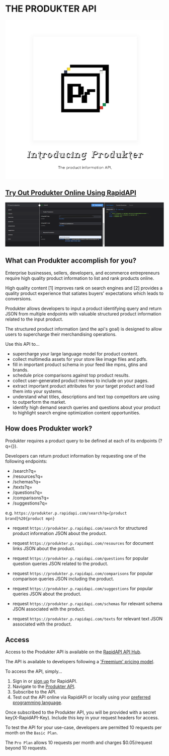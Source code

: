 # THE PRODUKTER API

![Produkter API Logo](docs/imgs/introducing_produkter.png)

## [Try Out Produkter Online Using RapidAPI](https://rapidapi.com/vanaltrades/api/produkter)

![Produkter API Demo using RapidAPI](docs/imgs/rapidapi_demo.png)

## What can Produkter accomplish for you?

Enterprise businesses, sellers, developers, and ecommerce entrepreneurs require high quality product information to list and rank products online.

High quality content [1] improves rank on search engines and [2] provides a quality product experience that satiates buyers' expectations which leads to conversions.

Produkter allows developers to input a product identifying query and return JSON from multiple endpoints with valuable structured product information related to the input product.

The structured product information (and the api's goal) is designed to allow users to supercharge their merchandising operations.

Use this API to...

* supercharge your large language model for product content.
* collect multimedia assets for your store like image files and pdfs.
* fill in important product schema in your feed like mpns, gtins and brands.
* schedule price comparisons against top product results.
* collect user-generated product reviews to include on your pages.
* extract important product attributes for your target product and load them into your systems.
* understand what titles, descriptions and text top competitors are using to outperform the market.
* identify high demand search queries and questions about your product to highlight search engine optimization content opportunities.

## How does Produkter work?

Produkter requires a product query to be defined at each of its endpoints (?q={}).

Developers can return product information by requesting one of the following endpoints:
* /search?q=
* /resources?q=
* /schemas?q=
* /texts?q=
* /questions?q=
* /comparisons?q=
* /suggestions?q=

e.g. 
`https://produkter.p.rapidapi.com/search?q={product brand}%20{product mpn}`


* request `https://produkter.p.rapidapi.com/search` for structured product information JSON about the product.

* request `https://produkter.p.rapidapi.com/resources` for document links JSON about the product.

* request `https://produkter.p.rapidapi.com/questions` for popular question queries JSON related to the product.

* request `https://produkter.p.rapidapi.com/comparisons` for popular comparison queries JSON including the product.

* request `https://produkter.p.rapidapi.com/suggestions` for popular queries JSON about the product.

* request `https://produkter.p.rapidapi.com/schemas` for relevant schema JSON associated with the product.

* request `https://produkter.p.rapidapi.com/texts` for relevant text JSON associated with the product.

## Access

Access to the Produkter API is available on the [RapidAPI API Hub](https://rapidapi.com/vanaltrades/api/produkter/details).

The API is available to developers following a ['Freemium' pricing model](https://rapidapi.com/vanaltrades/api/produkter/pricing).

To access the API, simply...

1. Sign in or [sign up](https://rapidapi.com/auth/sign-up) for RapidAPI.
2. Navigate to the [Produkter API](https://rapidapi.com/vanaltrades/api/produkter).
3. Subscribe to the API.
4. Test out the API online via RapidAPI or locally using your [preferred programming language](endpoints/code_examples).

Once subscribed to the Produkter API, you will be provided with a secret key(X-RapidAPI-Key). Include this key in your request headers for access.

To test the API for your use-case, developers are permitted 10 requests per month on the `Basic Plan`. 

The `Pro Plan` allows 10 requests per month and charges $0.05/request beyond 10 requests.